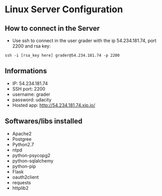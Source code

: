 # Linux Server Configuration
## How to connect in the Server
* Use ssh to connect in the user grader with the ip 54.234.181.74, port 2200 and rsa key:
```
ssh -i [rsa_key here] grader@54.234.181.74 -p 2200
```
## Informations
* IP: 54.234.181.74
* SSH port: 2200
* username: grader
* password: udacity
* Hosted app: http://54.234.181.74.xip.io/

## Softwares/libs installed
* Apache2
* Postgree
* Python2.7
* ntpd
* python-psycopg2
* python-sqlalchemy
* python-pip
* Flask
* oauth2client
* requests
* httplib2